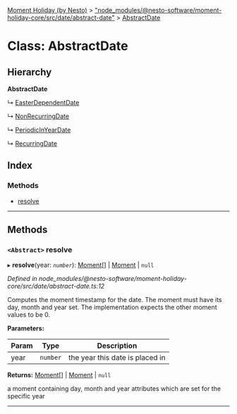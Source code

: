 [Moment Holiday (by Nesto)](../README.md) > ["node_modules/@nesto-software/moment-holiday-core/src/date/abstract-date"](../modules/_node_modules__nesto_software_moment_holiday_core_src_date_abstract_date_.md) > [AbstractDate](../classes/_node_modules__nesto_software_moment_holiday_core_src_date_abstract_date_.abstractdate.md)

# Class: AbstractDate

## Hierarchy

**AbstractDate**

↳  [EasterDependentDate](_node_modules__nesto_software_moment_holiday_core_src_date_easter_dependent_date_.easterdependentdate.md)

↳  [NonRecurringDate](_node_modules__nesto_software_moment_holiday_core_src_date_non_recurring_date_.nonrecurringdate.md)

↳  [PeriodicInYearDate](_node_modules__nesto_software_moment_holiday_core_src_date_periodic_in_year_date_.periodicinyeardate.md)

↳  [RecurringDate](_node_modules__nesto_software_moment_holiday_core_src_date_recurring_date_.recurringdate.md)

## Index

### Methods

* [resolve](_node_modules__nesto_software_moment_holiday_core_src_date_abstract_date_.abstractdate.md#resolve)

---

## Methods

<a id="resolve"></a>

### `<Abstract>` resolve

▸ **resolve**(year: *`number`*):  [Moment](../interfaces/_node_modules__nesto_software_moment_holiday_src_index_._moment_.moment.md)[] &#124; [Moment](../interfaces/_node_modules__nesto_software_moment_holiday_src_index_._moment_.moment.md) &#124; `null`

*Defined in node_modules/@nesto-software/moment-holiday-core/src/date/abstract-date.ts:12*

Computes the moment timestamp for the date. The moment must have its day, month and year set. The implementation expects the other moment values to be 0.

**Parameters:**

| Param | Type | Description |
| ------ | ------ | ------ |
| year | `number` |  the year this date is placed in |

**Returns:**  [Moment](../interfaces/_node_modules__nesto_software_moment_holiday_src_index_._moment_.moment.md)[] &#124; [Moment](../interfaces/_node_modules__nesto_software_moment_holiday_src_index_._moment_.moment.md) &#124; `null`

a moment containing day, month and year attributes which are set for the specific year

___

